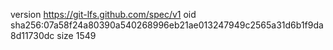 version https://git-lfs.github.com/spec/v1
oid sha256:07a58f24a80390a540268996eb21ae013247949c2565a31d6b1f9da8d11730dc
size 1549
